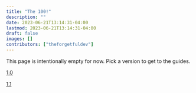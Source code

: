 ```yaml
---
title: "The 100!"
description: ""
date: 2023-06-21T13:14:31-04:00
lastmod: 2023-06-21T13:14:31-04:00
draft: false
images: []
contributors: ["theforgetfuldev"]
---
```


This page is intentionally empty for now. Pick a version to get to the guides.

<a href="/the100/1.0/overview/intro/">1.0</a>

<a href="/the100/1.1/overview/intro/">1.1</a>